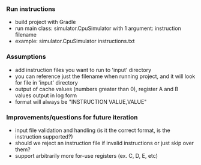 ### Run instructions

- build project with Gradle
- run main class: simulator.CpuSimulator with 1 argument: instruction filename
- example: simulator.CpuSimulator instructions.txt

### Assumptions

- add instruction files you want to run to 'input' directory
- you can reference just the filename when running project, and it will look for file in 'input' directory
- output of cache values (numbers greater than 0), register A and B values output in log form
- format will always be "INSTRUCTION VALUE,VALUE"

### Improvements/questions for future iteration

- input file validation and handling (is it the correct format, is the instruction supported?)
- should we reject an instruction file if invalid instructions or just skip over them?
- support arbitrarily more for-use registers (ex. C, D, E, etc)